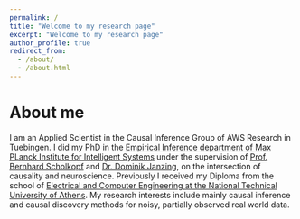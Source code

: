 ```yaml
---
permalink: /
title: "Welcome to my research page"
excerpt: "Welcome to my research page"
author_profile: true
redirect_from: 
  - /about/
  - /about.html
---
```


About me
======
I am an Applied Scientist in the Causal Inference Group of AWS Research in Tuebingen. I did my PhD in the [Empirical Inference department of Max PLanck Institute for Intelligent Systems](https://ei.is.mpg.de/) under the supervision of [Prof. Bernhard Scholkopf](https://www.is.mpg.de/~bs) and [Dr. Dominik Janzing](https://www.is.mpg.de/~janzing), on the intersection of causality and neuroscience. Previously I received my Diploma from the school of [Electrical and Computer Engineering at the National Technical University of Athens](https://www.ece.ntua.gr/en). My research interests include mainly causal inference and causal discovery methods for noisy, partially observed real world data.
